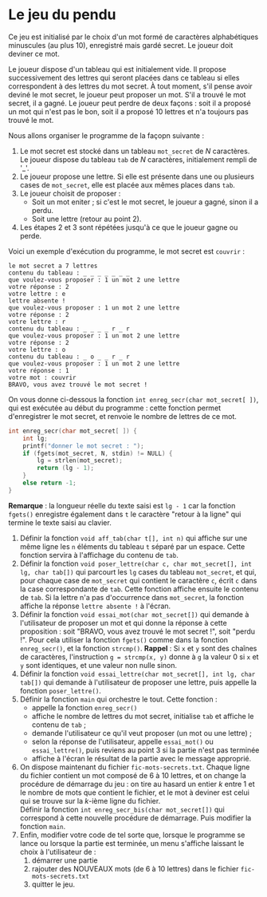 # Le jeu du pendu

Ce jeu est initialisé par le choix d'un mot formé de caractères alphabétiques minuscules (au plus 10), enregistré mais gardé secret. Le joueur doit deviner ce mot.

Le joueur dispose d'un tableau qui est initialement vide. Il propose successivement des lettres qui seront placées dans ce tableau si elles correspondent à des lettres du mot secret. À tout moment, s'il pense avoir deviné le mot secret, le joueur peut proposer un mot. S'il a trouvé le mot secret, il a gagné. Le joueur peut perdre de deux façons : soit il a proposé un mot qui n'est pas le bon, soit il a proposé 10 lettres et n'a toujours pas trouvé le mot.

Nous allons organiser le programme de la façopn suivante :

1. Le mot secret est stocké dans un tableau `mot_secret` de $N$ caractères. Le joueur dispose du tableau `tab` de $N$ caractères, initialement rempli de '_'.
2. Le joueur propose une lettre. Si elle est présente dans une ou plusieurs cases de `mot_secret`, elle est placée aux mêmes places dans `tab`.
3. Le joueur choisit de proposer :
    + Soit un mot eniter ; si c'est le mot secret, le joueur a gagné, sinon il a perdu.
    + Soit une lettre (retour au point 2).
4. Les étapes 2 et 3 sont répétées jusqu'à ce que le joueur gagne ou perde.

Voici un exemple d'exécution du programme, le mot secret est `couvrir` :

```text
le mot secret a 7 lettres
contenu du tableau : _ _ _ _ _ _ _
que voulez-vous proposer : 1 un mot 2 une lettre
votre réponse : 2
votre lettre : e
lettre absente !
que voulez-vous proposer : 1 un mot 2 une lettre
votre réponse : 2
votre lettre : r
contenu du tableau : _ _ _ _ r _ r
que voulez-vous proposer : 1 un mot 2 une lettre
votre réponse : 2
votre lettre : o
contenu du tableau : _ o _ _ r _ r
que voulez-vous proposer : 1 un mot 2 une lettre
votre réponse : 1
votre mot : couvrir
BRAVO, vous avez trouvé le mot secret !
```

On vous donne ci-dessous la fonction `int enreg_secr(char mot_secret[ ])`, qui est exécutée au début du programme : cette fonction permet d'enregistrer le mot secret, et renvoie le nombre de lettres de ce mot.

```c
int enreg_secr(char mot_secret[ ]) {
    int lg;
    printf("donner le mot secret : ");
    if (fgets(mot_secret, N, stdin) != NULL) {
        lg = strlen(mot_secret);
        return (lg - 1);
    }
    else return -1;
}
```

**Remarque** : la longueur réelle du texte saisi est `lg - 1` car la fonction `fgets()` enregistre également dans `t` le caractère "retour à la ligne" qui termine le texte saisi au clavier.

1. Définir la fonction `void aff_tab(char t[], int n)` qui affiche sur une même ligne les `n` éléments du tableau `t` séparé par un espace. Cette fonction servira à l'affichage du contenu de `tab`.
2. Définir la fonction `void poser_lettre(char c, char mot_secret[], int lg, char tab[])` qui parcourt les `lg` cases du tableau `mot_secret`, et qui, pour chaque case de `mot_secret` qui contient le caractère `c`, écrit `c` dans la case correspondante de `tab`. Cette fonction affiche ensuite le contenu de `tab`. Si la lettre n'a pas d'occurrence dans `mot_secret`, la fonction affiche la réponse `lettre absente !` à l'écran.
3. Définir la fonction `void essai_mot(char mot_secret[])` qui demande à l'utilisateur de proposer un mot et qui donne la réponse à cette proposition : soit "BRAVO, vous avez trouvé le mot secret !", soit "perdu !". Pour cela utiliser la fonction `fgets()` comme dans la fonction `enreg_secr()`, et la fonction `strcmp()`.
   **Rappel** : Si `x` et `y` sont des chaînes de caractères, l'instruction `g = strcmp(x, y)` donne à `g` la valeur $0$ si `x` et `y` sont identiques, et une valeur non nulle sinon.
4. Définir la fonction `void essai_lettre(char mot_secret[], int lg, char tab[])` qui demande à l'utilisateur de proposer une lettre, puis appelle la fonction `poser_lettre()`.
5. Définir la fonction `main` qui orchestre le tout. Cette fonction :
   + appelle la fonction `enreg_secr()`
   + affiche le nombre de lettres du mot secret, initialise `tab` et affiche le contenu de `tab` ;
   + demande l'utilisateur ce qu'il veut proposer (un mot ou une lettre) ;
   + selon la réponse de l'utilisateur, appelle `essai_mot()` ou `essai_lettre()`, puis reviens au point 3 si la partie n'est pas terminée
   + affiche à l'écran le résultat de la partie avec le message approprié.
6. On dispose maintenant du fichier `fic-mots-secrets.txt`. Chaque ligne du fichier contient un mot composé de 6 à 10 lettres, et on change la procédure de démarrage du jeu : on tire au hasard un entier $k$ entre 1 et le nombre de mots que contient le fichier, et le mot à deviner est celui qui se trouve sur la $k$-ième ligne du fichier.\
   Définir la fonction `int enreg_secr_bis(char mot_secret[])` qui correspond à cette nouvelle procédure de démarrage. Puis modifier la fonction `main`.
7. Enfin, modifier votre code de tel sorte que, lorsque le programme se lance ou lorsque la partie est terminée, un menu s'affiche laissant le choix à l'utilisateur de :
    1. démarrer une partie
    2. rajouter des NOUVEAUX mots (de 6 à 10 lettres) dans le fichier `fic-mots-secrets.txt`
    3. quitter le jeu.